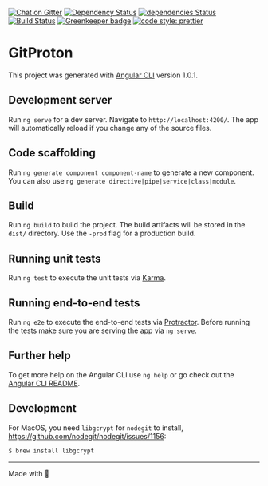 [![Chat on Gitter][gitter-image]][gitter-url]
[![Dependency Status][gemnasium-image]][gemnasium-url]
[![dependencies Status][daviddm-image]][daviddm-url]
[![Build Status][travis-image]][travis-url]
[![Greenkeeper badge][greenkeeper-image]][greenkeeper-url]
[![code style: prettier][prettier-image]][prettier-url]

# GitProton


This project was generated with [Angular CLI](https://github.com/angular/angular-cli) version 1.0.1.

## Development server

Run `ng serve` for a dev server. Navigate to `http://localhost:4200/`. The app will automatically reload if you change any of the source files.

## Code scaffolding

Run `ng generate component component-name` to generate a new component. You can also use `ng generate directive|pipe|service|class|module`.

## Build

Run `ng build` to build the project. The build artifacts will be stored in the `dist/` directory. Use the `-prod` flag for a production build.

## Running unit tests

Run `ng test` to execute the unit tests via [Karma](https://karma-runner.github.io).

## Running end-to-end tests

Run `ng e2e` to execute the end-to-end tests via [Protractor](http://www.protractortest.org/).
Before running the tests make sure you are serving the app via `ng serve`.

## Further help

To get more help on the Angular CLI use `ng help` or go check out the [Angular CLI README](https://github.com/angular/angular-cli/blob/master/README.md).

## Development

For MacOS, you need `libgcrypt` for `nodegit` to install, https://github.com/nodegit/nodegit/issues/1156:

```bash
$ brew install libgcrypt
```

-----

Made with 💖

[gitter-image]: https://badges.gitter.im/dolanmiu/awesome-alexa.svg
[gitter-url]: https://gitter.im/awesome-alexa/Lobby

[gemnasium-image]: https://gemnasium.com/badges/github.com/dolanmiu/Git-Proton.svg
[gemnasium-url]: https://gemnasium.com/github.com/dolanmiu/Git-Proton

[travis-image]: https://travis-ci.org/dolanmiu/Git-Proton.svg?branch=master
[travis-url]: https://travis-ci.org/dolanmiu/Git-Proton

[daviddm-image]: https://david-dm.org/dolanmiu/Git-Proton/status.svg
[daviddm-url]: https://david-dm.org/dolanmiu/Git-Proton

[greenkeeper-image]: https://badges.greenkeeper.io/dolanmiu/Git-Proton.svg
[greenkeeper-url]: https://greenkeeper.io/

[prettier-image]: https://img.shields.io/badge/code_style-prettier-ff69b4.svg
[prettier-url]: https://github.com/prettier/prettier
